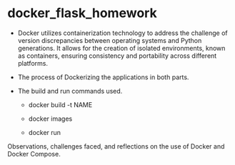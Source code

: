 # docker_flask_homework

- Docker utilizes containerization technology to address the challenge of version discrepancies between operating systems and Python generations. It allows for the creation of isolated environments, known as containers, ensuring consistency and portability across different platforms.

- The process of Dockerizing the applications in both parts.

- The build and run commands used.

  - docker build -t NAME

  - docker images

  - docker run

Observations, challenges faced, and reflections on the use of Docker and Docker Compose.
